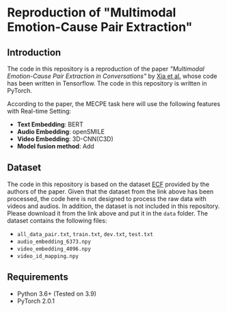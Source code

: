 # Reproduction of "Multimodal Emotion-Cause Pair Extraction"

## Introduction
The code in this repository is a reproduction of the paper *"Multimodal Emotion-Cause Pair Extraction in Conversations"* by [Xia et al.](https://arxiv.org/abs/2110.08020) whose code has been written in Tensorflow. The code in this repository is written in PyTorch.

According to the paper, the MECPE task here will use the following features with Real-time Setting:
* **Text Embedding**: BERT
* **Audio Embedding**: openSMILE
* **Video Embedding**: 3D-CNN(C3D)
* **Model fusion method**: Add

## Dataset

The code in this repository is based on the dataset [ECF](https://github.com/NUSTM/MECPE/tree/main/data) provided by the authors of the paper.
Given that the dataset from the link above has been processed, the code here is not designed to process the raw data with videos and audios.
In addition, the dataset is not included in this repository. Please download it from the link above and put it in the `data` folder.
The dataset contains the following files:
* `all_data_pair.txt`, `train.txt`, `dev.txt`, `test.txt`
* `audio_embedding_6373.npy`
* `video_embedding_4096.npy`
* `video_id_mapping.npy`

## Requirements

* Python 3.6+ (Tested on 3.9)
* PyTorch 2.0.1
